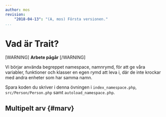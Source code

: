 ```yaml
---
author: mos
revision:
    "2018-04-13": "(A, mos) Första versionen."
...
```

Vad är Trait?
==================================

[WARNING]
**Arbete pågår**
[/WARNING]

Vi börjar använda begreppet namespace, namnrymd, för att ge våra variabler, funktioner och klasser en egen rymd att leva i, där de inte krockar med andra enheter som har samma namn.

Spara koden du skriver i denna övningen i `index_namespace.php`, `src/Person/Person.php` samt `autoload_namespace.php`.



Multipelt arv {#marv}
----------------------------------
